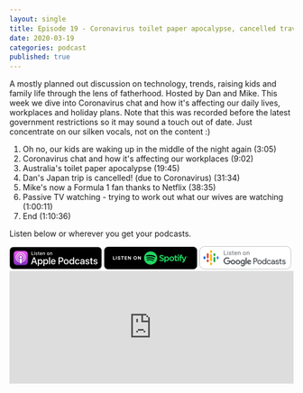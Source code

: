```yaml
---
layout: single
title: Episode 19 - Coronavirus toilet paper apocalypse, cancelled travel plans and turning Mike into a F1 fan
date: 2020-03-19
categories: podcast
published: true
---
```


A mostly planned out discussion on technology, trends, raising kids and family life through the lens of fatherhood. Hosted by Dan and Mike. This week we dive into Coronavirus chat and how it's affecting our daily lives, workplaces and holiday plans. Note that this was recorded before the latest government restrictions so it may sound a touch out of date. Just concentrate on our silken vocals, not on the content :)

1. Oh no, our kids are waking up in the middle of the night again (3:05)
2. Coronavirus chat and how it's affecting our workplaces (9:02)
2. Australia's toilet paper apocalypse (19:45)
3. Dan's Japan trip is cancelled! (due to Coronavirus) (31:34)
4. Mike's now a Formula 1 fan thanks to Netflix (38:35)
5. Passive TV watching - trying to work out what our wives are watching (1:00:11)
6. End (1:10:36)

Listen below or wherever you get your podcasts.

<a href="https://itunes.apple.com/au/podcast/ordinary-dads/id1455441874">
<img src="/assets/images/ApplePod.jpg"></a>

<a href="https://open.spotify.com/show/5u6qyzeOUh3gIfsuNpjJTj">
<img src="/assets/images/Spotify.png"></a>

<a href="https://www.google.com/podcasts?feed=aHR0cHM6Ly9yc3Mud2hvb3Noa2FhLmNvbS9yc3MvcG9kY2FzdC9pZC82MjMz">
<img src="/assets/images/google_podcasts164.png"></a>


<iframe width="100%" height="200" src="https://player.whooshkaa.com/player/episode/id/597587?visual=true&sharing=true" frameborder="0" style="width: 100%; height: 200px"></iframe>
